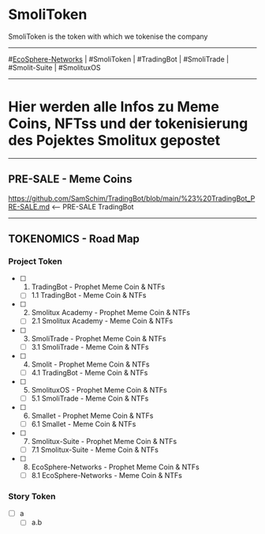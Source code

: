 # SmoliToken
SmoliToken is the token with which we tokenise the company

___

#[EcoSphere-Networks](https://github.com/SamSchim/EcoSphere-Networks) | #SmoliToken | #TradingBot | #SmoliTrade | #Smolit-Suite | #SmolituxOS 
___

# Hier werden alle Infos zu Meme Coins, NFTss und der tokenisierung des Pojektes Smolitux gepostet

___


## PRE-SALE - Meme Coins
https://github.com/SamSchim/TradingBot/blob/main/%23%20TradingBot_PRE-SALE.md <-- PRE-SALE TradingBot
___

## TOKENOMICS - Road Map

### Project Token

- [ ] 1. TradingBot - Prophet Meme Coin & NTFs
  - [ ] 1.1 TradingBot - Meme Coin & NTFs

- [ ] 2. Smolitux Academy - Prophet Meme Coin & NTFs
  - [ ] 2.1 Smolitux Academy - Meme Coin & NTFs

- [ ] 3. SmoliTrade - Prophet Meme Coin & NTFs
  - [ ] 3.1 SmoliTrade  - Meme Coin & NTFs
     
- [ ] 4. Smolit - Prophet Meme Coin & NTFs
  - [ ] 4.1 TradingBot - Meme Coin & NTFs

- [ ] 5. SmolituxOS - Prophet Meme Coin & NTFs
  - [ ] 5.1 SmoliTrade - Meme Coin & NTFs

- [ ] 6. Smallet - Prophet Meme Coin & NTFs
    - [ ] 6.1 Smallet - Meme Coin & NTFs

- [ ] 7. Smolitux-Suite - Prophet Meme Coin & NTFs
  - [ ] 7.1 Smolitux-Suite - Meme Coin & NTFs

- [ ] 8. EcoSphere-Networks - Prophet Meme Coin & NTFs
  - [ ] 8.1 EcoSphere-Networks - Meme Coin & NTFs

### Story Token

- [ ] a
  - [ ] a.b

